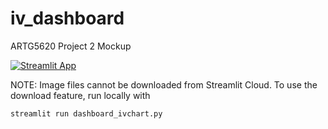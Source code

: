 # iv_dashboard
ARTG5620 Project 2 Mockup


[![Streamlit App](https://img.shields.io/badge/🚀%20Try%20it%20on-Streamlit-red?logo=streamlit)](https://ivdashboard.streamlit.app/)


NOTE: Image files cannot be downloaded from Streamlit Cloud. To use the download feature, run locally with 

```bash
streamlit run dashboard_ivchart.py
```
